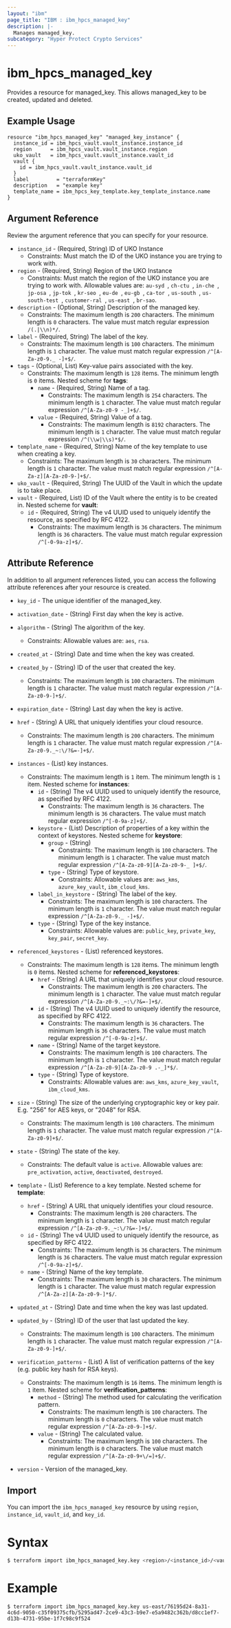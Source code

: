 ```yaml
---
layout: "ibm"
page_title: "IBM : ibm_hpcs_managed_key"
description: |-
  Manages managed_key.
subcategory: "Hyper Protect Crypto Services"
---
```


# ibm_hpcs_managed_key

Provides a resource for managed_key. This allows managed_key to be created, updated and deleted.

## Example Usage

```hcl
resource "ibm_hpcs_managed_key" "managed_key_instance" {
  instance_id = ibm_hpcs_vault.vault_instance.instance_id
  region      = ibm_hpcs_vault.vault_instance.region
  uko_vault   = ibm_hpcs_vault.vault_instance.vault_id
  vault {
    id = ibm_hpcs_vault.vault_instance.vault_id
  }
  label         = "terraformKey"
  description   = "example key"
  template_name = ibm_hpcs_key_template.key_template_instance.name
}
```

## Argument Reference

Review the argument reference that you can specify for your resource.

* `instance_id` - (Required, String) ID of UKO Instance
  * Constraints: Must match the ID of the UKO instance you are trying to work with.
* `region` - (Required, String) Region of the UKO Instance
  * Constraints: Must match the region of the UKO instance you are trying to work with. Allowable values are: `au-syd `, `ch-ctu `, `in-che `, `jp-osa `, `jp-tok `, `kr-seo `, `eu-de `, `eu-gb `, `ca-tor `, `us-south `, `us-south-test `, `customer-ral `, `us-east `, `br-sao`.
* `description` - (Optional, String) Description of the managed key.
  * Constraints: The maximum length is `200` characters. The minimum length is `0` characters. The value must match regular expression `/(.|\\n)*/`.
* `label` - (Required, String) The label of the key.
  * Constraints: The maximum length is `100` characters. The minimum length is `1` character. The value must match regular expression `/^[A-Za-z0-9._ -]+$/`.
* `tags` - (Optional, List) Key-value pairs associated with the key.
  * Constraints: The maximum length is `128` items. The minimum length is `0` items.
Nested scheme for **tags**:
	* `name` - (Required, String) Name of a tag.
	  * Constraints: The maximum length is `254` characters. The minimum length is `1` character. The value must match regular expression `/^[A-Za-z0-9 -_]+$/`.
	* `value` - (Required, String) Value of a tag.
	  * Constraints: The maximum length is `8192` characters. The minimum length is `1` character. The value must match regular expression `/^(\\w|\\s)*$/`.
* `template_name` - (Required, String) Name of the key template to use when creating a key.
  * Constraints: The maximum length is `30` characters. The minimum length is `1` character. The value must match regular expression `/^[A-Za-z][A-Za-z0-9-]+$/`.
* `uko_vault` - (Required, String) The UUID of the Vault in which the update is to take place.
* `vault` - (Required, List) ID of the Vault where the entity is to be created in.
Nested scheme for **vault**:
	* `id` - (Required, String) The v4 UUID used to uniquely identify the resource, as specified by RFC 4122.
	  * Constraints: The maximum length is `36` characters. The minimum length is `36` characters. The value must match regular expression `/^[-0-9a-z]+$/`.

## Attribute Reference

In addition to all argument references listed, you can access the following attribute references after your resource is created.

* `key_id` - The unique identifier of the managed_key.
* `activation_date` - (String) First day when the key is active.
* `algorithm` - (String) The algorithm of the key.
  * Constraints: Allowable values are: `aes`, `rsa`.
* `created_at` - (String) Date and time when the key was created.
* `created_by` - (String) ID of the user that created the key.
  * Constraints: The maximum length is `100` characters. The minimum length is `1` character. The value must match regular expression `/^[A-Za-z0-9-]+$/`.
* `expiration_date` - (String) Last day when the key is active.
* `href` - (String) A URL that uniquely identifies your cloud resource.
  * Constraints: The maximum length is `200` characters. The minimum length is `1` character. The value must match regular expression `/^[A-Za-z0-9._~:\/?&=-]+$/`.
* `instances` - (List) key instances.
  * Constraints: The maximum length is `1` item. The minimum length is `1` item.
Nested scheme for **instances**:
	* `id` - (String) The v4 UUID used to uniquely identify the resource, as specified by RFC 4122.
	  * Constraints: The maximum length is `36` characters. The minimum length is `36` characters. The value must match regular expression `/^[-0-9a-z]+$/`.
	* `keystore` - (List) Description of properties of a key within the context of keystores.
	Nested scheme for **keystore**:
		* `group` - (String)
		  * Constraints: The maximum length is `100` characters. The minimum length is `1` character. The value must match regular expression `/^[A-Za-z0-9][A-Za-z0-9-_ ]+$/`.
		* `type` - (String) Type of keystore.
		  * Constraints: Allowable values are: `aws_kms`, `azure_key_vault`, `ibm_cloud_kms`.
	* `label_in_keystore` - (String) The label of the key.
	  * Constraints: The maximum length is `100` characters. The minimum length is `1` character. The value must match regular expression `/^[A-Za-z0-9._ -]+$/`.
	* `type` - (String) Type of the key instance.
	  * Constraints: Allowable values are: `public_key`, `private_key`, `key_pair`, `secret_key`.
* `referenced_keystores` - (List) referenced keystores.
  * Constraints: The maximum length is `128` items. The minimum length is `0` items.
Nested scheme for **referenced_keystores**:
	* `href` - (String) A URL that uniquely identifies your cloud resource.
	  * Constraints: The maximum length is `200` characters. The minimum length is `1` character. The value must match regular expression `/^[A-Za-z0-9._~:\/?&=-]+$/`.
	* `id` - (String) The v4 UUID used to uniquely identify the resource, as specified by RFC 4122.
	  * Constraints: The maximum length is `36` characters. The minimum length is `36` characters. The value must match regular expression `/^[-0-9a-z]+$/`.
	* `name` - (String) Name of the target keystore.
	  * Constraints: The maximum length is `100` characters. The minimum length is `1` character. The value must match regular expression `/^[A-Za-z0-9][A-Za-z0-9 .-_]*$/`.
	* `type` - (String) Type of keystore.
	  * Constraints: Allowable values are: `aws_kms`, `azure_key_vault`, `ibm_cloud_kms`.
* `size` - (String) The size of the underlying cryptographic key or key pair. E.g. "256" for AES keys, or "2048" for RSA.
  * Constraints: The maximum length is `100` characters. The minimum length is `1` character. The value must match regular expression `/^[A-Za-z0-9]+$/`.
* `state` - (String) The state of the key.
  * Constraints: The default value is `active`. Allowable values are: `pre_activation`, `active`, `deactivated`, `destroyed`.
* `template` - (List) Reference to a key template.
Nested scheme for **template**:
	* `href` - (String) A URL that uniquely identifies your cloud resource.
	  * Constraints: The maximum length is `200` characters. The minimum length is `1` character. The value must match regular expression `/^[A-Za-z0-9._~:\/?&=-]+$/`.
	* `id` - (String) The v4 UUID used to uniquely identify the resource, as specified by RFC 4122.
	  * Constraints: The maximum length is `36` characters. The minimum length is `36` characters. The value must match regular expression `/^[-0-9a-z]+$/`.
	* `name` - (String) Name of the key template.
	  * Constraints: The maximum length is `30` characters. The minimum length is `1` character. The value must match regular expression `/^[A-Za-z][A-Za-z0-9-]*$/`.
* `updated_at` - (String) Date and time when the key was last updated.
* `updated_by` - (String) ID of the user that last updated the key.
  * Constraints: The maximum length is `100` characters. The minimum length is `1` character. The value must match regular expression `/^[A-Za-z0-9-]+$/`.
* `verification_patterns` - (List) A list of verification patterns of the key (e.g. public key hash for RSA keys).
  * Constraints: The maximum length is `16` items. The minimum length is `1` item.
Nested scheme for **verification_patterns**:
	* `method` - (String) The method used for calculating the verification pattern.
	  * Constraints: The maximum length is `100` characters. The minimum length is `0` characters. The value must match regular expression `/^[A-Za-z0-9-]+$/`.
	* `value` - (String) The calculated value.
	  * Constraints: The maximum length is `100` characters. The minimum length is `0` characters. The value must match regular expression `/^[A-Za-z0-9+\/=]+$/`.

* `version` - Version of the managed_key.

## Import

You can import the `ibm_hpcs_managed_key` resource by using `region`, `instance_id`, `vault_id`, and `key_id`.

# Syntax
```bash
$ terraform import ibm_hpcs_managed_key.key <region>/<instance_id>/<vault_id>/<key_id>
```

# Example
```
$ terraform import ibm_hpcs_managed_key.key us-east/76195d24-8a31-4c6d-9050-c35f09375cfb/5295ad47-2ce9-43c3-b9e7-e5a9482c362b/d8cc1ef7-d13b-4731-95be-1f7c98c9f524
```
